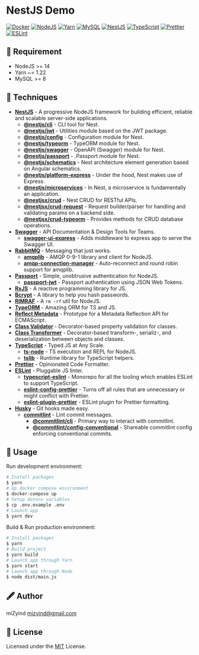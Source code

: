 # NestJS Demo

[![Docker](https://img.shields.io/badge/docker-2496ed?style=for-the-badge&logo=docker&logoColor=fff)](https://www.docker.com)
[![NodeJS](https://img.shields.io/badge/->=14-339933?style=for-the-badge&label=&logo=node.js&logoColor=fff)](https://nodejs.org)
[![Yarn](https://img.shields.io/badge/-~=1.22-2c8ebb?style=for-the-badge&label=&logo=yarn&logoColor=fff)](https://classic.yarnpkg.com)
[![MySQL](https://img.shields.io/badge/->=8-4479a1?style=for-the-badge&label=&logo=mysql&logoColor=fff)](https://www.mysql.com)
[![NestJS](https://img.shields.io/github/package-json/dependency-version/mizyind/nestjs-demo/@nestjs/core?style=for-the-badge&label=&color=e0234e&logo=nestjs)](https://nestjs.com)
[![TypeScript](https://img.shields.io/github/package-json/dependency-version/mizyind/nestjs-demo/dev/typescript?style=for-the-badge&label=&color=007acc&logo=typescript&logoColor=fff)](https://www.typescriptlang.org)
[![Prettier](https://img.shields.io/npm/dependency-version/eslint-plugin-mizyind/prettier?style=for-the-badge&label=&color=f7b93e&logo=prettier&logoColor=000)](https://prettier.io)
[![ESLint](https://img.shields.io/npm/dependency-version/eslint-plugin-mizyind/eslint?style=for-the-badge&label=&color=4b32c3&logo=eslint&logoColor=fff)](https://eslint.org)

## 💠 Requirement

- NodeJS >= 14
- Yarn ~= 1.22
- MySQL >= 8

## 🌌 Techniques

- **[NestJS](https://nestjs.com)** - A progressive NodeJS framework for building efficient, reliable and scalable server-side applications.
  - **[@nestjs/cli](https://github.com/nestjs/nest-cli)** - CLI tool for Nest.
  - **[@nestjs/jwt](https://github.com/nestjs/jwt)** - Utilities module based on the JWT package.
  - **[@nestjs/config](https://github.com/nestjs/config)** - Configuration module for Nest.
  - **[@nestjs/typeorm](https://github.com/nestjs/typeorm)** - TypeORM module for Nest.
  - **[@nestjs/swagger](https://github.com/nestjs/swagger)** - OpenAPI (Swagger) module for Nest.
  - **[@nestjs/passport](https://github.com/nestjs/passport)** - .Passport module for Nest.
  - **[@nestjs/schematics](https://github.com/nestjs/schematics)** - Nest architecture element generation based on Angular schematics.
  - **[@nestjs/platform-express](https://www.npmjs.com/package/@nestjs/platform-express)** - Under the hood, Nest makes use of Express.
  - **[@nestjs/microservices](https://www.npmjs.com/package/@nestjs/microservices)** - In Nest, a microservice is fundamentally an application.
  - **[@nestjsx/crud](https://github.com/nestjsx/crud)** - Nest CRUD for RESTful APIs.
  - **[@nestjsx/crud-request](https://www.npmjs.com/package/@nestjsx/crud-request)** - Request builder/parser for handling and validating params on a backend side.
  - **[@nestjsx/crud-typeorm](https://www.npmjs.com/package/@nestjsx/crud-typeorm)** - Provides methods for CRUD database operations.
- **[Swagger](https://swagger.io)** - API Documentation & Design Tools for Teams.
  - **[swagger-ui-express](https://github.com/scottie1984/swagger-ui-express)** - Adds middleware to express app to serve the Swagger UI.
- **[RabbitMQ](https://www.rabbitmq.com)** - Messaging that just works.
  - **[amqplib](https://github.com/squaremo/amqp.node)** - AMQP 0-9-1 library and client for NodeJS.
  - **[amqp-connection-manager](https://github.com/jwalton/node-amqp-connection-manager)** - Auto-reconnect and round robin support for amqplib.
- **[Passport](http://www.passportjs.org)** - Simple, unobtrusive authentication for NodeJS.
  - **[passport-jwt](https://github.com/mikenicholson/passport-jwt)** - Passport authentication using JSON Web Tokens.
- **[RxJS](https://rxjs.dev)** - A reactive programming library for JS.
- **[Bcrypt](https://github.com/kelektiv/node.bcrypt.js)** - A library to help you hash passwords.
- **[RIMRAF](https://github.com/isaacs/rimraf)** - A `rm -rf` util for NodeJS.
- **[TypeORM](https://typeorm.io)** - Amazing ORM for TS and JS.
- **[Reflect Metadata](https://github.com/rbuckton/reflect-metadata)** - Prototype for a Metadata Reflection API for ECMAScript.
- **[Class Validator](https://github.com/typestack/class-validator)** - Decorator-based property validation for classes.
- **[Class Transformer](https://github.com/typestack/class-transformer)** - Decorator-based transform-, serializ-, and deserialization between objects and classes.
- **[TypeScript](https://www.typescriptlang.org)** - Typed JS at Any Scale.
  - **[ts-node](https://github.com/TypeStrong/ts-node)** - TS execution and REPL for NodeJS.
  - **[tslib](https://github.com/microsoft/tslib)** - Runtime library for TypeScript helpers.
- **[Prettier](https://prettier.io)** - Opinionated Code Formatter.
- **[ESLint](https://eslint.org)** - Pluggable JS linter.
  - **[typescript-eslint](https://typescript-eslint.io)** - Monorepo for all the tooling which enables ESLint to support TypeScript.
  - **[eslint-config-prettier](https://github.com/prettier/eslint-config-prettier)** - Turns off all rules that are unnecessary or might conflict with Prettier.
  - **[eslint-plugin-prettier](https://github.com/prettier/eslint-plugin-prettier)** - ESLint plugin for Prettier formatting.
- **[Husky](https://github.com/typicode/husky)** - Git hooks made easy.
  - **[commitlint](https://github.com/conventional-changelog/commitlint)** - Lint commit messages.
    - **[@commitlint/cli](https://www.npmjs.com/package/@commitlint/cli)** - Primary way to interact with commitlint.
    - **[@commitlint/config-conventional](https://www.npmjs.com/package/@commitlint/config-conventional)** - Shareable commitlint config enforcing conventional commits.

## 🔮 Usage

Run development environment:

```bash
# Install packages
$ yarn
# Up docker compose environment
$ docker-compose up
# Setup dotenv variables
$ cp .env.example .env
# Launch app
$ yarn dev
```

Build & Run production environment:

```bash
# Install packages
$ yarn
# Build project
$ yarn build
# Launch app through Yarn
$ yarn start
# Launch app through Node
$ node dist/main.js
```

## 🖋 Author

miZyind <mizyind@gmail.com>

## 📇 License

Licensed under the [MIT](LICENSE) License.
